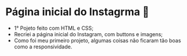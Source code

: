 # Página inicial do Instagrma 🤳

- 1° Pojeto feito com HTML e CSS;
- Recriei a página inicial do Instagram, com buttons e imagens;
- Como foi meu primeiro projeto, algumas coisas não ficaram tão boas como a responsividade.
